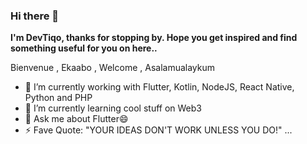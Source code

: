 ### Hi there 👋


**I'm DevTiqo, thanks for stopping by. Hope you get inspired and find something useful for you on here..** 

Bienvenue , Ekaabo , Welcome  , Asalamualaykum 

- 🔭 I’m currently working with Flutter, Kotlin, NodeJS, React Native, Python and PHP
- 🌱 I’m currently learning cool stuff on Web3
- 💬 Ask me about Flutter😄
- ⚡ Fave Quote: "YOUR IDEAS DON'T WORK UNLESS YOU DO!" ...

